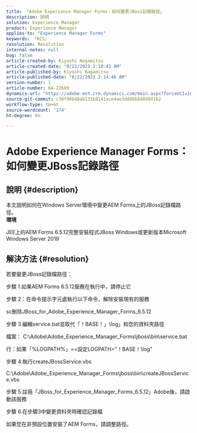 ```yaml
---
title: 「Adobe Experience Manager Forms：如何變更JBoss記錄路徑」
description: 說明
solution: Experience Manager
product: Experience Manager
applies-to: "Experience Manager Forms"
keywords: 「KCS」
resolution: Resolution
internal-notes: null
bug: false
article-created-by: Kiyoshi Nagamitsu
article-created-date: "8/22/2023 2:10:42 AM"
article-published-by: Kiyoshi Nagamitsu
article-published-date: "8/22/2023 2:14:46 AM"
version-number: 1
article-number: KA-22689
dynamics-url: "https://adobe-ent.crm.dynamics.com/main.aspx?forceUCI=1&pagetype=entityrecord&etn=knowledgearticle&id=c9470918-9140-ee11-bdf3-6045bd006239"
source-git-commit: c30f90b48ab133b8141ace4ae3dd8bb848d04162
workflow-type: tm+mt
source-wordcount: '174'
ht-degree: 6%

---
```


# Adobe Experience Manager Forms：如何變更JBoss記錄路徑

## 說明 {#description}

本文說明如何在Windows Server環境中變更AEM Forms上的JBoss記錄檔路徑。<br>
<b>環境</b>

JEE上的AEM Forms 6.5.12完整安裝程式JBoss Windows或更新版本Microsoft Windows Server 2019


## 解決方法 {#resolution}


若要變更JBoss記錄檔路徑：

步驟 1.如果AEM Forms 6.5.12服務在執行中，請停止它

步驟 2：在命令提示字元處執行以下命令，解除安裝現有的服務

sc刪除JBoss_for_Adobe_Experience_Manager_Forms_6.5.12

步驟 3.編輯service.bat並取代「！BASE！」\log」和您的資料夾路徑

檔案： C:\Adobe\Adobe_Experience_Manager_Forms\jboss\bin\service.bat

行：如果「%LOGPATH%」==設定LOGPATH=&quot;！BASE！\log&quot;

步驟 4.執行createJBossService.vbs

C:\Adobe\Adobe_Experience_Manager_Forms\jboss\bin\createJBossService.vbs

步驟 5.註冊「JBoss_for_Experience_Manager_Forms_6.5.12」Adobe後，請啟動該服務

步驟 6.在步驟3中變更資料夾時確認記錄檔

如果您在非預設位置安裝了AEM Forms，請調整路徑。
